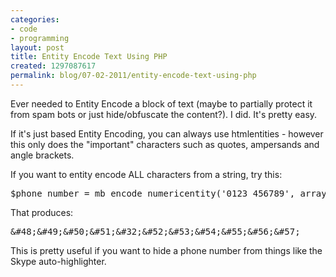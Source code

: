 ```yaml
---
categories:
- code
- programming
layout: post
title: Entity Encode Text Using PHP
created: 1297087617
permalink: blog/07-02-2011/entity-encode-text-using-php
---
```

<p>Ever needed to Entity Encode a block of text (maybe to partially protect it from spam bots or just hide/obfuscate the content?). I did. It's pretty easy.</p><p>If it's just based Entity Encoding, you can always use htmlentities - however this only does the "important" characters such as quotes, ampersands and angle brackets.</p><p><!--break--></p><p>If you want to entity encode ALL characters from a string, try this:</p>
<pre language="php">$phone_number = mb_encode_numericentity('0123 456789', array(0x00, 0xff, 0,  0xffff), 'UTF-8');
</pre>
<p>That produces:</p>
<pre>&amp;#48;&amp;#49;&amp;#50;&amp;#51;&amp;#32;&amp;#52;&amp;#53;&amp;#54;&amp;#55;&amp;#56;&amp;#57;
</pre>
<p>This is pretty useful if you want to hide a phone number from things like the Skype auto-highlighter.</p>
